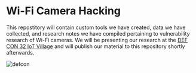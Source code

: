 # Wi-Fi Camera Hacking

This repostitory will contain custom tools we have created, data we have collected, and research notes we have compiled pertaining to vulnerability research of Wi-Fi cameras. We will be presenting our research at the [DEF CON 32 IoT Village](https://defcon.org/html/defcon-32/dc-32-creator-talks.html#54600) and will publish our material to this repository shortly afterwards.

![defcon](https://github.com/user-attachments/assets/9bd7a86f-ae1d-410b-a482-13185ff350a9)
